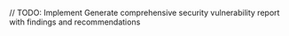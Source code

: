 // TODO: Implement Generate comprehensive security vulnerability report with findings and recommendations
